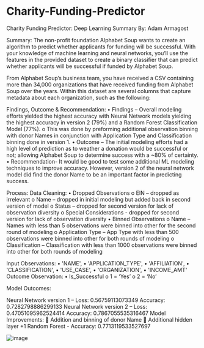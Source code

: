 # Charity-Funding-Predictor

Charity Funding Predictor: Deep Learning Summary 
By: Adam Armagost 

Summary: 
The non-profit foundation Alphabet Soup wants to create an algorithm to predict whether applicants for funding will be successful. With your knowledge of machine learning and neural networks, you’ll use the features in the provided dataset to create a binary classifier that can predict whether applicants will be successful if funded by Alphabet Soup.

From Alphabet Soup’s business team, you have received a CSV containing more than 34,000 organizations that have received funding from Alphabet Soup over the years. Within this dataset are several columns that capture metadata about each organization, such as the following:

Findings, Outcome & Recommendation: 
•	Findings – Overall modeling efforts yielded the highest accuracy with Neural Network models yielding the highest accuracy in version 2 (79%) and a Random Forest Classification Model (77%). 
o	This was done by preforming additional observation binning with donor Names in conjunction with Application Type and Classification binning done in version 1. 
•	Outcome – The initial modeling efforts had a high level of prediction as to weather a donation would be successful or not; allowing Alphabet Soup to determine success with a ~80% of certainty. 
•	Recommendation- It would be good to test some additional ML modeling techniques to improve accuracy. However, version 2 of the neural network model did find the donor Name to be an important factor in predicting success.   

Process:
Data Cleaning: 
•	Dropped Observations 
o	EIN – dropped as irrelevant 
o	Name – dropped in initial modeling but added back in second version of model 
o	Status – dropped for second version for lack of observation diversity 
o	Special Considerations - dropped for second version for lack of observation diversity
•	Binned Observations 
o	Name – Names with less than 5 observations were binned into other for the second round of modeling 
o	Application Type – App Type with less than 500 observations were binned into other for both rounds of modeling 
o	Classification – Classification with less than 1000 observations were binned into other for both rounds of modeling

Input Observations: 
•	'NAME',
•	'APPLICATION_TYPE',
•	'AFFILIATION',
•	'CLASSIFICATION',
•	'USE_CASE',
•	'ORGANIZATION',
•	'INCOME_AMT'
Outcome Observation: 
•	Is_Successful 
o	1 = ‘Yes’
o	2 = ‘No’ 


Model Outcomes: 

Neural Network version 1 – 
	Loss: 0.56759113073349
Accuracy: 0.7282798886299133
Neural Network version 2 – 
	Loss: 0.47051095962524414
Accuracy: 0.7867055535316467
Model Improvements: 
	Addition and binning of donor Name 
	Additional hidden layer +1 
Random Forest -
	Accuracy: 0.7713119533527697



















![image](https://user-images.githubusercontent.com/89876520/154812667-2eddb347-0422-4216-9bf4-76a367a4dbb0.png)
